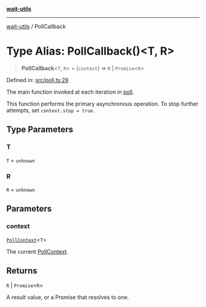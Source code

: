 [**wait-utils**](../README.md)

***

[wait-utils](../globals.md) / PollCallback

# Type Alias: PollCallback()\<T, R\>

> **PollCallback**\<`T`, `R`\> = (`context`) => `R` \| `Promise`\<`R`\>

Defined in: [src/poll.ts:29](https://github.com/havelessbemore/wait-utils/blob/3773ac400372bfb6ee47c30305c3ddfe9e2a73b6/src/poll.ts#L29)

The main function invoked at each iteration in [poll](../functions/poll.md).

This function performs the primary asynchronous operation.
To stop further attempts, set `context.stop = true`.

## Type Parameters

### T

`T` = `unknown`

### R

`R` = `unknown`

## Parameters

### context

[`PollContext`](../interfaces/PollContext.md)\<`T`\>

The current [PollContext](../interfaces/PollContext.md).

## Returns

`R` \| `Promise`\<`R`\>

A result value, or a Promise that resolves to one.
